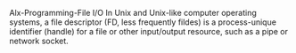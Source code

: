 Alx-Programming-File I/O
In Unix and Unix-like computer operating systems, 
a file descriptor (FD, less frequently fildes)
is a process-unique identifier (handle)
for a file or other input/output resource,
such as a pipe or network socket.
